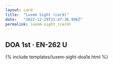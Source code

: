 ```yaml
---
layout: card
title:  "Luxem Sight (card)"
date:   "2022-12-29T21:47:36.996Z"
permalink: luxem-sight_(card)
---
```


## DOA 1st &middot; EN-262 U

{% include templates/luxem-sight-doa1e.html %}

